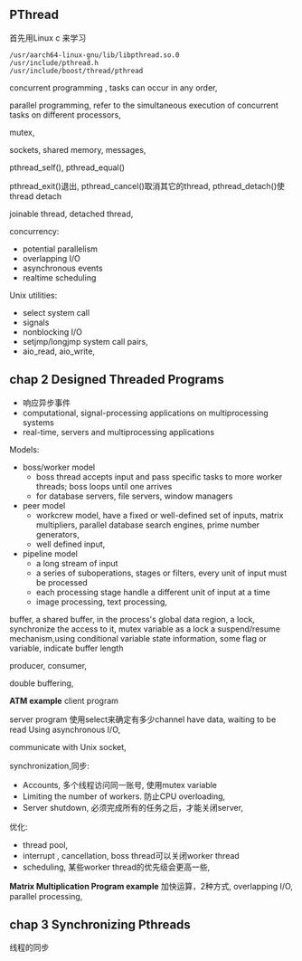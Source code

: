 ## PThread
首先用Linux c 来学习 <Pthread Programming >

```shell
/usr/aarch64-linux-gnu/lib/libpthread.so.0
/usr/include/pthread.h
/usr/include/boost/thread/pthread

```

concurrent programming , tasks can occur in any order,

parallel programming, refer to the simultaneous execution of concurrent tasks on different processors,

mutex,

sockets, shared memory, messages,

pthread_self(), pthread_equal()

pthread_exit()退出, pthread_cancel()取消其它的thread, pthread_detach()使thread detach

joinable thread, detached thread, 


concurrency:

- potential parallelism
- overlapping I/O
- asynchronous events
- realtime scheduling

Unix utilities:
- select system call
- signals
- nonblocking I/O
- setjmp/longjmp system call pairs,
- aio_read, aio_write, 

## chap 2 Designed Threaded Programs

* 响应异步事件
* computational, signal-processing applications on multiprocessing systems
* real-time, servers and multiprocessing applications

Models:
- boss/worker model
  - boss thread accepts input and pass specific tasks to more worker threads; boss loops until one arrives
  - for database servers, file servers, window managers
- peer model
  - workcrew model, have a fixed or well-defined set of inputs, matrix multipliers, parallel database search engines, prime number generators,
  - well defined input,
- pipeline model
  - a long stream of input
  - a series of suboperations, stages or filters, every unit of input must be processed
  - each processing stage handle a different unit of input at a time
  - image processing, text processing, 

buffer,
  a shared buffer, in the process's global data region,
  a lock, synchronize the access to it, mutex variable as a lock
  a suspend/resume mechanism,using conditional variable
  state information, some flag or variable, indicate buffer length

producer, consumer, 

double buffering,

**ATM example**
client program

server program
  使用select来确定有多少channel have data, waiting to be read
  Using asynchronous I/O, 

communicate with Unix socket,

synchronization,同步:
- Accounts, 多个线程访问同一账号, 使用mutex variable
- Limiting the number of workers. 防止CPU overloading, 
- Server shutdown, 必须完成所有的任务之后，才能关闭server,

优化:
- thread pool, 
- interrupt , cancellation, boss thread可以关闭worker thread
- scheduling, 某些worker thread的优先级会更高一些,

**Matrix Multiplication Program example**
加快运算，2种方式, overlapping I/O, parallel processing,

## chap 3 Synchronizing Pthreads
线程的同步







